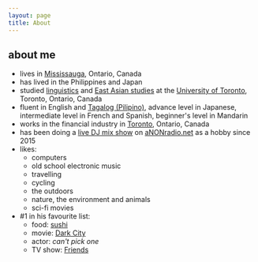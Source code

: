 ```yaml
---
layout: page
title: About
---
```


## about me

* lives in [Mississauga](https://en.wikipedia.org/wiki/Mississauga), Ontario, Canada
* has lived in the Philippines and Japan
* studied [linguistics](https://en.wikipedia.org/wiki/Linguistics) and [East Asian studies](https://en.wikipedia.org/wiki/East_Asian_studies) at the [University of Toronto](https://en.wikipedia.org/wiki/University_of_Toronto), Toronto, Ontario, Canada
* fluent in English and [Tagalog (Pilipino)](https://en.wikipedia.org/wiki/Tagalog_language), advance level in Japanese, intermediate level in French and Spanish, beginner's level in Mandarin
* works in the financial industry in [Toronto](https://en.wikipedia.org/wiki/Toronto), Ontario, Canada
* has been doing a [live DJ mix show](/intergalactic.html) on [aNONradio.net](https://anonradio.net) as a hobby since 2015
* likes:
  * computers
  * old school electronic music
  * travelling
  * cycling
  * the outdoors
  * nature, the environment and animals
  * sci-fi movies 
* #1 in his favourite list:
  * food: [sushi](https://en.wikipedia.org/wiki/Sushi)
  * movie: [Dark City](https://en.wikipedia.org/wiki/Dark_City_(1998_film))
  * actor: *can't pick one*
  * TV show: [Friends](https://en.wikipedia.org/wiki/Friends)
